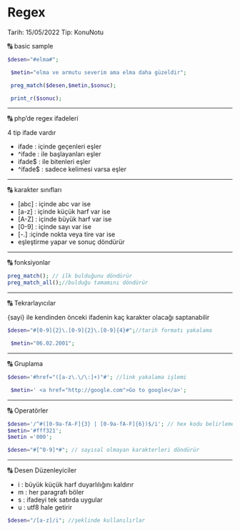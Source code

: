 # Regex

Tarih: 15/05/2022
Tip: KonuNotu

<aside>
🔠 basic sample

</aside>

```php
$desen="#elma#";

 $metin="elma ve armutu severim ama elma daha güzeldir";

 preg_match($desen,$metin,$sonuc);

 print_r($sonuc);
```

---

<aside>
🔠 php’de regex ifadeleri

</aside>

4 tip ifade vardır

- ifade : içinde geçenleri eşler
- ^ifade : ile başlayanları eşler
- ifade$ : ile bitenleri eşler
- ^ifade$ : sadece kelimesi varsa eşler

---

<aside>
🔠 karakter sınıfları

</aside>

- [abc] : içinde abc var ise
- [a-z] : içinde küçük harf var ise
- [A-Z] : içinde büyük harf var ise
- [0-9] : içinde sayı var ise
- [\-\.] :içinde nokta veya tire var ise
- eşleştirme yapar ve sonuç döndürür

---

<aside>
🔠 fonksiyonlar

</aside>

```php
preg_match(); // ilk bulduğunu döndürür
preg_match_all();//bulduğu tamamını döndürür

```

---

<aside>
🔠 Tekrarlayıcılar

</aside>

{sayi} ile kendinden önceki ifadenin kaç karakter olacağı saptanabilir

```php
$desen="#[0-9]{2}\.[0-9]{2}\.[0-9]{4}#";//tarih formatı yakalama

 $metin="06.02.2001";
```

---

<aside>
🔠 Gruplama

</aside>

```php
$desen='#href="([a-z\.\/\:]+)"#'; //link yakalama işlemi

 $metin=' <a href="http://google.com">Go to google</a>';
```

---

<aside>
🔠 Operatörler

</aside>

```php
$desen='/^#([0-9a-fA-F]{3} | [0-9a-fA-F]{6})$/i'; // hex kodu belirleme
$metin='#fff321';
$metin ='000';

$desen="#[^0-9]*#"; // sayısal olmayan karakterleri döndürür
```

---

<aside>
🔠 Desen Düzenleyiciler

</aside>

- i : büyük küçük harf duyarlılığını kaldırır
- m : her paragrafı böler
- s : ifadeyi tek satırda uygular
- u : utf8 hale getirir

```php
$desen="/[a-z]/i"; //şeklinde kullanılırlar
```